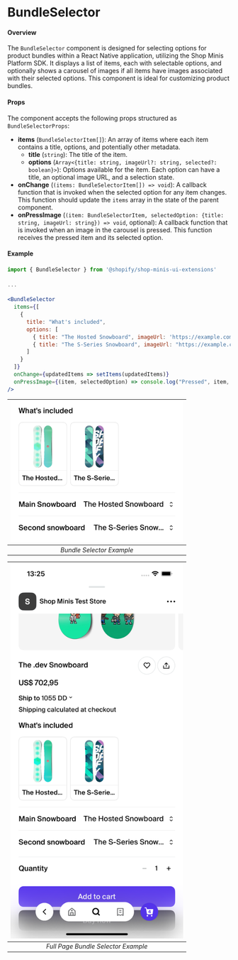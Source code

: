 # BundleSelector

#### Overview
The `BundleSelector` component is designed for selecting options for product bundles within a React Native application, utilizing the Shop Minis Platform SDK. It displays a list of items, each with selectable options, and optionally shows a carousel of images if all items have images associated with their selected options. This component is ideal for customizing product bundles.

#### Props
The component accepts the following props structured as `BundleSelectorProps`:

- **items** (`BundleSelectorItem[]`): An array of items where each item contains a title, options, and potentially other metadata.
  - **title** (`string`): The title of the item.
  - **options** (`Array<{title: string, imageUrl?: string, selected?: boolean}>`): Options available for the item. Each option can have a title, an optional image URL, and a selection state.
- **onChange** (`(items: BundleSelectorItem[]) => void`): A callback function that is invoked when the selected option for any item changes. This function should update the `items` array in the state of the parent component.
- **onPressImage** (`(item: BundleSelectorItem, selectedOption: {title: string, imageUrl: string}) => void`, optional): A callback function that is invoked when an image in the carousel is pressed. This function receives the pressed item and its selected option.

#### Example
```jsx
import { BundleSelector } from '@shopify/shop-minis-ui-extensions'

...

<BundleSelector
  items={[
    {
      title: "What's included",
      options: [
        { title: "The Hosted Snowboard", imageUrl: 'https://example.com/premium.jpg', selected: true },
        { title: "The S-Series Snowboard", imageUrl: "https://example.com/premium.jpg" }
      ]
    }
  ]}
  onChange={updatedItems => setItems(updatedItems)}
  onPressImage={(item, selectedOption) => console.log("Pressed", item, selectedOption)}
/>
```

| <img src="../../assets/extensions/bundle-selector.png" alt="Example of BundleSelector" width="390" /> |
|:--------------------------------------------------------------------------:|
| *Bundle Selector Example*                                                  |

| <img src="../../assets/extensions/bundle-selector-full.png" alt="Example of BundleSelector" width="390" /> |
|:------------------------------------------------------------------------------------:|
| *Full Page Bundle Selector Example*                                                       |
